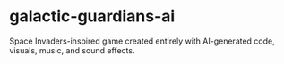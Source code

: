 # galactic-guardians-ai
Space Invaders-inspired game created entirely with AI-generated code, visuals, music, and sound effects.
